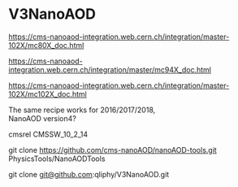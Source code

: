 # V3NanoAOD

https://cms-nanoaod-integration.web.cern.ch/integration/master-102X/mc80X_doc.html

https://cms-nanoaod-integration.web.cern.ch/integration/master/mc94X_doc.html

https://cms-nanoaod-integration.web.cern.ch/integration/master-102X/mc102X_doc.html

The same recipe works for 2016/2017/2018,  
NanoAOD version4?

cmsrel CMSSW_10_2_14

git clone https://github.com/cms-nanoAOD/nanoAOD-tools.git PhysicsTools/NanoAODTools

git clone git@github.com:qliphy/V3NanoAOD.git

